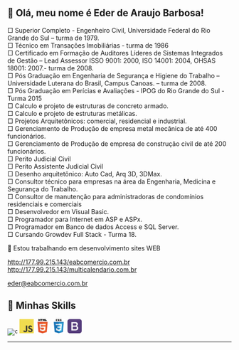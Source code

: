 ## 💜 Olá, meu nome é <strong>Eder de Araujo Barbosa!</strong>

□ Superior Completo - Engenheiro Civil, Universidade Federal do Rio Grande do Sul – turma de 1979.<br>
□ Técnico em Transações Imobiliárias - turma de 1986<br>
□ Certificado em Formação de Auditores Líderes de Sistemas Integrados de Gestão – Lead Assessor ISSO 9001: 2000, ISO 14001: 2004, OHSAS 18001: 2007.- turma de 2008.<br>
□ Pós Graduação em Engenharia de Segurança e Higiene do Trabalho – Universidade Luterana do Brasil, Campus Canoas. – turma de 2008.<br>
□ Pós Graduação em Perícias e Avaliações - IPOG do Rio Grande do Sul - Turma 2015<br>
□ Calculo e projeto de estruturas de concreto armado.<br>
□ Calculo e projeto de estruturas metálicas.<br>
□ Projetos Arquitetônicos: comercial, residencial e industrial.<br>
□ Gerenciamento de Produção de empresa metal mecânica de até 400 funcionários.<br>
□ Gerenciamento de Produção de empresa de construção civil de até 200 funcionários.<br>
□ Perito Judicial Civil<br>
□ Perito Assistente Judicial Civil<br>
□ Desenho arquitetônico: Auto Cad, Arq 3D, 3DMax.<br>
□ Consultor técnico para empresas na área da Engenharia, Medicina e Segurança do Trabalho.<br>
□ Consultor de manutenção para administradoras de condomínios residenciais e comerciais<br>
□ Desenvolvedor em Visual Basic.<br>
□ Programador para Internet em ASP e ASPx.<br>
□ Programador em Banco de dados Access e SQL Server.<br>
□ Cursando Growdev Full Stack - Turma 18.<br>

🔭 Estou trabalhando em desenvolvimento sites WEB

http://177.99.215.143/eabcomercio.com.br<br>
http://177.99.215.143/multicalendario.com.br<br>

eder@eabcomercio.com.br<br>

## 🚀 Minhas Skills

<code><img height="32" src="https://cdn.iconscout.com/icon/free/png-512/c-programming-569564.png" alt="c"/></code>
<code><img height="32" src="https://raw.githubusercontent.com/github/explore/80688e429a7d4ef2fca1e82350fe8e3517d3494d/topics/javascript/javascript.png" alt="Javascript"/></code>
<code><img height="32" src="https://raw.githubusercontent.com/github/explore/80688e429a7d4ef2fca1e82350fe8e3517d3494d/topics/html/html.png" alt="HTML5"/></code>
<code><img height="32" src="https://raw.githubusercontent.com/github/explore/80688e429a7d4ef2fca1e82350fe8e3517d3494d/topics/css/css.png" alt="CSS"/></code>
<code><img height="32" src="https://raw.githubusercontent.com/github/explore/80688e429a7d4ef2fca1e82350fe8e3517d3494d/topics/bootstrap/bootstrap.png" alt="Bootstrap"/></code>


---

